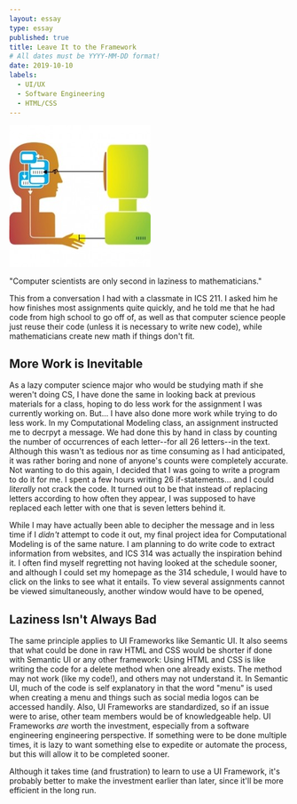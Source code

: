 ```yaml
---
layout: essay
type: essay
published: true
title: Leave It to the Framework
# All dates must be YYYY-MM-DD format!
date: 2019-10-10
labels:
  - UI/UX
  - Software Engineering
  - HTML/CSS
---
```

<img class="ui medium left floated image" src="../images/hci-image.jpg">

"Computer scientists are only second in laziness to mathematicians."
 
This from a conversation I had with a classmate in ICS 211. I asked him he how finishes most assignments quite quickly, and he told me that he had code from high school to go off of, as well as that computer science people just reuse their code (unless it is necessary to write new code), while mathematicians create new math if things don't fit. 




## More Work is Inevitable
As a lazy computer science major who would be studying math if she weren't doing CS, I have done the same in looking back at previous materials for a class, hoping to do less work for the assignment I was currently working on. But... I have also done more work while trying to do less work. In my Computational Modeling class, an assignment instructed me to decrpyt a message. We had done this by hand in class by counting the number of occurrences of each letter--for all 26 letters--in the text. Although this wasn't as tedious nor as time consuming as I had anticipated, it was rather boring and none of anyone's counts were completely accurate. Not wanting to do this again, I decided that I was going to write a program to do it for me. I spent a few hours writing 26 if-statements... and I could *literally* not crack the code. It turned out to be that instead of replacing letters according to how often they appear, I was supposed to have replaced each letter with one that is seven letters behind it. 

While I may have actually been able to decipher the message and in less time if I *didn't* attempt to code it out, my final project idea for Computational Modeling is of the same nature. I am planning to do write code to extract information from websites, and ICS 314 was actually the inspiration behind it. I often find myself regretting not having looked at the schedule sooner, and although I could set my homepage as the 314 schedule, I would have to click on the links to see what it entails. To view several assignments cannot be viewed simultaneously, another window would have to be opened, 

## Laziness Isn't Always Bad
The same principle applies to UI Frameworks like Semantic UI. It also seems that what could be done in raw HTML and CSS would be shorter if done with Semantic UI or any other framework: Using HTML and CSS is like writing the code for a delete method when one already exists. The method may not work (like my code!), and others may not understand it. In Semantic UI, much of the code is self explanatory in that the word "menu" is used when creating a menu and things such as social media logos can be accessed handily. Also, UI Frameworks are standardized, so if an issue were to arise, other team members would be of knowledgeable help. UI Frameworks *are* worth the investment, especially from a software engineering engineering perspective. If something were to be done multiple times, it is lazy to want something else to expedite or automate the process, but this will allow it to be completed sooner.

Although it takes time (and frustration) to learn to use a UI Framework, it's probably better to make the investment earlier than later, since it'll be more efficient in the long run. 


